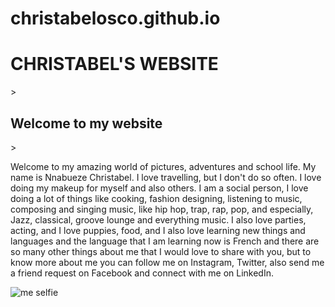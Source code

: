 # christabelosco.github.io
<h1>CHRISTABEL'S WEBSITE</h1>
> <h2>Welcome to my website</h2>
> <p>Welcome to my amazing world of pictures, adventures and school life. My name is Nnabueze Christabel. I love travelling, but I don't do so often. I love doing my makeup for myself and also others. I am a social person, I love  doing a lot of things like cooking, fashion designing, listening to music, composing and singing music, like hip hop, trap, rap, pop, and especially, Jazz, classical, groove lounge and everything music. I also love parties, acting, and I love puppies, food, and I also love learning new things and languages and the language that I am learning now is French and there are so many other things about me that I would love to share with you, but to know more about me you can follow me on Instagram, Twitter, also send me a friend request on Facebook and connect with me on LinkedIn.</p>
 <img src=christabelosco.github.io/IMG-20190719-WA0041.jpg alt="me selfie"
